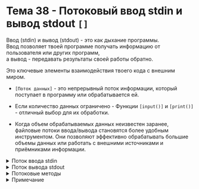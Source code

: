 # Тема 38 - Потоковый ввод stdin и вывод stdout `[]`

Ввод (stdin) и вывод (stdout) - это как дыхание программы.  
Ввод позволяет твоей программе получать информацию от пользователя или других программ,  
а вывод - передавать результаты своей работы обратно.  

Это ключевые элементы взаимодействия твоего кода с внешним миром. 


- `[Поток данных]` - это непрерывный поток информации, который поступает в программу или обрабатывается ей.

- Если количество данных ограничено - Функции `[input()]` и `[print()]` - отличный выбор для их обработки.
- Когда объем обрабатываемых данных неизвестен заранее, файловые потоки ввода/вывода становятся более удобным инструментом. Они позволяют эффективно обрабатывать большие объемы данных или работать с внешними источниками и приёмниками информации.




<details>
  <summary>Поток ввода stdin</summary>

- `[Поток ввода]` - это последовательный поток данных, который поступает в программу из внешних источников (клавиатура, файлы, сетевые соединения и др.) и который программа может читать и обрабатывать.
- `[input()]` - функция, ожидающая ввода данных от пользователя. Объём данных должен быть известен заранее.
- `[sys.stdin]` - файловый объект, поток ввода. Это объект, который предоставляет доступ к данным, которые подаются на вход программе. Это может быть как ввод с клавиатуры, так и ввод из файла, если ввод перенаправлен. Объём данных может быть неизвестен заранее.
  
     - Данные поступают в программу и временно сохраняются в потоке ввода (sys.stdin). В момент прочтения, данные пропадают из потока ввода, так как он хранит их до тех пор, пока они не будут прочитаны.
- `[sys.stdin]` - Является итератором. Как только данные прочитаны, они удаляются из потока ввода безвозвратно.
#
- Чтобы работать с потоком ввода (sys.stdin), необходимо подключить модуль `[sys]` стандартной командой `[import sys]`.
#
### Что бы остановить потоковый ввод:
- `[Ctrl + D]` - если работаете в консоли Linux или IDE PyCharm
- `[Ctrl + Z]` затем `[Enter]` - если работаете в консоли Windows
#
### Считывание входных данных в одну строку:

-  C помощью списочного выражения:
```
data = [line.strip() for line in sys.stdin]
```
- C помощью функции высшего порядка `[map()]`:
```
data = list(map(str.strip, sys.stdin))
```
#
### Методы read() и readlines():

- `[readlines()]` - Позволяет считать все строки из итератора (с сохранением символов перевода строки) в список.
- Возвращает список, в котором каждый элемент оканчивается сиволом переноса строки `[\n]`
```
import sys

data = sys.stdin.readlines()
```
- `[read()]` - Позволяет считать многострочный текст из стандартного потока ввода в текстовую переменную без разделения на строки.
- Возвращает строку, весь текст будет представлен в одной строке.
```
import sys

data = sys.stdin.read()
```

</details>
<details>
  <summary>Поток вывода stdout</summary>

- `[Поток вsвода]` - это последовательный поток данных, который передается из программы во внешние источники, (экран консоли, файлы или другие устройства) и представляет собой выходные результаты работы программы.
- `[print()]` - Выводит данные на экран или в другие устройства. Объём данных должен быть известен заранее.
- `[sys.stdout]` - файловый объект, поток вывода. Это объект, который предоставляет доступ к данным, идущим на вывод программы.
  
     - По умолчанию функция print() перенаправляет вывод данных именно в sys.stdout
     - Можно самостоятельно писать в поток вывода при помощи метода `[write()]`
```
import sys

print('Hello')                 # Hello
sys.stdout.write('world!')     
print('from')                  #world!from
sys.stdout.write('python\n')   # python
print('Bye-bye')               # Bye-bye
```
- `[print()]` - добавляет перевод на новую строку
- `[sys.stdout.write()]` - для переноса строки требует символа `[\n]`
- При использовании потока вывода `[sys.stdout]` нам нужно самостоятельно преобразовывать данные к строковому типу данных (функция print() это делает автоматически).

</details>
<details>
  <summary>Потоковые методы</summary>

### Поток ввода (stdin):

1) `[read()]` - Позволяет считать многострочный текст из стандартного потока ввода в текстовую переменную без разделения на строки.
- Возвращает строку, весь текст будет представлен в одной строке.
```
import sys

data = sys.stdin.read()
```
2) `[readlines()]` - Позволяет считать все строки из итератора (с сохранением символов перевода строки) в список.
- Возвращает список, в котором каждый элемент оканчивается сиволом переноса строки `[\n]`
```
import sys

data = sys.stdin.readlines()
```
3) `[readline(size)]` - используется для чтения одной строки из потока ввода. Если метод вызывается без аргумента, он считывает строку до символа новой строки ('\n')
- `[size]` - позволяет указать колличество символов в строке, которые нужно считать.
```
import sys

line = sys.stdin.readline()
print(f"Прочитано из stdin: {line}")
```

#
### Поток вывода (stdout):

1) `[write(s)]` - используется для записи строки s в поток вывода (stdout).
- Этот метод не добавляет символ новой строки ('\n') в конце строки, поэтому если нужно добавить перевод строки, его следует явно добавить в строку
```
import sys

# Запись строки в stdout
sys.stdout.write("Привет, мир!")

# Запись строки с переводом строки
sys.stdout.write("Это новая строка.\n")
```
2) `[flush()]` - используется для явного сброса буфера вывода.
- Буферизация вывода — это механизм, при котором данные сначала накапливаются в буфере, а затем записываются в устройство вывода. 
```
import sys

# Запись строки в stdout с использованием буферизации
sys.stdout.write("Привет, мир!")

# Сброс буфера, чтобы данные были немедленно записаны в устройство вывода
sys.stdout.flush()

# Запись еще одной строки
sys.stdout.write("Это новая строка.\n")
```
- В Python буферизация ввода/вывода - это механизм, при котором данные сначала собираются во временном хранилище (буфере), а затем отправляются в устройство вывода.

3) `[writelines(lines)]` - используется для записи списка строк lines в поток вывода (stdout) без добавления разделителей между строками.
- Не добавляет символ новой строки (\n) между строками, поэтому, если необходимо, разделители следует добавить вручную.
```
import sys

# Список строк для записи
lines = ["Первая строка", "Вторая строка", "Третья строка"]

# Запись списка строк в stdout с использованием writelines
sys.stdout.writelines(line + '\n' for line in lines)
```

</details>
<details>
  <summary>Примечание</summary>

- `[strip()]` - строковый метод, удаляющий с обоих концов строки пробелы, символы табуляции и переноса строки. 
  
</details>






















